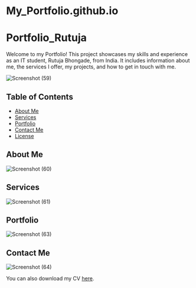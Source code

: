 # My_Portfolio.github.io
# Portfolio_Rutuja

Welcome to my Portfolio! This project showcases my skills and experience as an IT student, Rutuja Bhongade, from India. It includes information about me, the services I offer, my projects, and how to get in touch with me.

![Screenshot (59)](https://github.com/Ruuuu1/My-PortFolio.github.io/assets/123803159/d64be289-863e-4416-94ba-b83bbafc0181)

## Table of Contents

- [About Me](#about)
- [Services](#services)
- [Portfolio](#portfolio)
- [Contact Me](#contact)
- [License](#license)

## About Me

![Screenshot (60)](https://github.com/Ruuuu1/PORTFOLIO/assets/123803159/8a1e2177-34c5-4b08-9f94-9752680df53c)


## Services

![Screenshot (61)](https://github.com/Ruuuu1/PORTFOLIO/assets/123803159/a5c758df-5272-4e44-81ff-593f8cb82e15)


## Portfolio


![Screenshot (63)](https://github.com/Ruuuu1/PORTFOLIO/assets/123803159/5e9d8268-370a-4c47-a1a4-9fac34d3b0fb)

 
## Contact Me

![Screenshot (64)](https://github.com/Ruuuu1/PORTFOLIO/assets/123803159/1a1fa1dd-5b33-4509-829e-5bc7a71af7ea)


You can also download my CV [here](Image/my-cv.pdf).
